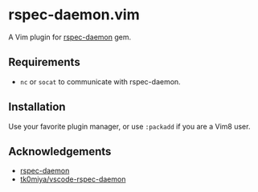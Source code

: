 # rspec-daemon.vim

A Vim plugin for [rspec-daemon](https://github.com/asonas/rspec-daemon) gem.

## Requirements

- `nc` or `socat` to communicate with rspec-daemon.

## Installation

Use your favorite plugin manager, or use `:packadd` if you are a Vim8 user.

## Acknowledgements

- [rspec-daemon](https://github.com/asonas/rspec-daemon)
- [tk0miya/vscode-rspec-daemon](https://github.com/tk0miya/vscode-rspec-daemon)
